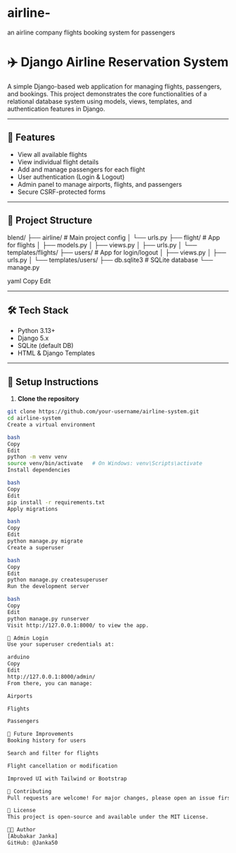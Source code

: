 # airline-
an airline company flights booking system for passengers 
# ✈️ Django Airline Reservation System

A simple Django-based web application for managing flights, passengers, and bookings. This project demonstrates the core functionalities of a relational database system using models, views, templates, and authentication features in Django.

---

## 🚀 Features

- View all available flights
- View individual flight details
- Add and manage passengers for each flight
- User authentication (Login & Logout)
- Admin panel to manage airports, flights, and passengers
- Secure CSRF-protected forms

---

## 📁 Project Structure

blend/
├── airline/ # Main project config
│ └── urls.py
├── flight/ # App for flights
│ ├── models.py
│ ├── views.py
│ ├── urls.py
│ └── templates/flights/
├── users/ # App for login/logout
│ ├── views.py
│ ├── urls.py
│ └── templates/users/
├── db.sqlite3 # SQLite database
└── manage.py

yaml
Copy
Edit

---

## 🛠️ Tech Stack

- Python 3.13+
- Django 5.x
- SQLite (default DB)
- HTML & Django Templates

---

## 🔧 Setup Instructions

1. **Clone the repository**

```bash
git clone https://github.com/your-username/airline-system.git
cd airline-system
Create a virtual environment

bash
Copy
Edit
python -m venv venv
source venv/bin/activate   # On Windows: venv\Scripts\activate
Install dependencies

bash
Copy
Edit
pip install -r requirements.txt
Apply migrations

bash
Copy
Edit
python manage.py migrate
Create a superuser

bash
Copy
Edit
python manage.py createsuperuser
Run the development server

bash
Copy
Edit
python manage.py runserver
Visit http://127.0.0.1:8000/ to view the app.

🔐 Admin Login
Use your superuser credentials at:

arduino
Copy
Edit
http://127.0.0.1:8000/admin/
From there, you can manage:

Airports

Flights

Passengers

📝 Future Improvements
Booking history for users

Search and filter for flights

Flight cancellation or modification

Improved UI with Tailwind or Bootstrap

🤝 Contributing
Pull requests are welcome! For major changes, please open an issue first to discuss what you’d like to change.

📄 License
This project is open-source and available under the MIT License.

👨‍💻 Author
[Abubakar Janka]
GitHub: @Janka50

